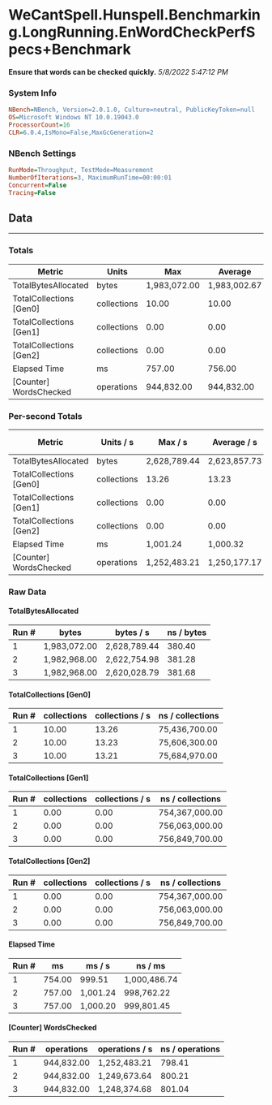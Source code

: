 ﻿# WeCantSpell.Hunspell.Benchmarking.LongRunning.EnWordCheckPerfSpecs+Benchmark
__Ensure that words can be checked quickly.__
_5/8/2022 5:47:12 PM_
### System Info
```ini
NBench=NBench, Version=2.0.1.0, Culture=neutral, PublicKeyToken=null
OS=Microsoft Windows NT 10.0.19043.0
ProcessorCount=16
CLR=6.0.4,IsMono=False,MaxGcGeneration=2
```

### NBench Settings
```ini
RunMode=Throughput, TestMode=Measurement
NumberOfIterations=3, MaximumRunTime=00:00:01
Concurrent=False
Tracing=False
```

## Data
-------------------

### Totals
|          Metric |           Units |             Max |         Average |             Min |          StdDev |
|---------------- |---------------- |---------------- |---------------- |---------------- |---------------- |
|TotalBytesAllocated |           bytes |    1,983,072.00 |    1,983,002.67 |    1,982,968.00 |           60.04 |
|TotalCollections [Gen0] |     collections |           10.00 |           10.00 |           10.00 |            0.00 |
|TotalCollections [Gen1] |     collections |            0.00 |            0.00 |            0.00 |            0.00 |
|TotalCollections [Gen2] |     collections |            0.00 |            0.00 |            0.00 |            0.00 |
|    Elapsed Time |              ms |          757.00 |          756.00 |          754.00 |            1.73 |
|[Counter] WordsChecked |      operations |      944,832.00 |      944,832.00 |      944,832.00 |            0.00 |

### Per-second Totals
|          Metric |       Units / s |         Max / s |     Average / s |         Min / s |      StdDev / s |
|---------------- |---------------- |---------------- |---------------- |---------------- |---------------- |
|TotalBytesAllocated |           bytes |    2,628,789.44 |    2,623,857.73 |    2,620,028.79 |        4,483.22 |
|TotalCollections [Gen0] |     collections |           13.26 |           13.23 |           13.21 |            0.02 |
|TotalCollections [Gen1] |     collections |            0.00 |            0.00 |            0.00 |            0.00 |
|TotalCollections [Gen2] |     collections |            0.00 |            0.00 |            0.00 |            0.00 |
|    Elapsed Time |              ms |        1,001.24 |        1,000.32 |          999.51 |            0.87 |
|[Counter] WordsChecked |      operations |    1,252,483.21 |    1,250,177.17 |    1,248,374.68 |        2,100.04 |

### Raw Data
#### TotalBytesAllocated
|           Run # |           bytes |       bytes / s |      ns / bytes |
|---------------- |---------------- |---------------- |---------------- |
|               1 |    1,983,072.00 |    2,628,789.44 |          380.40 |
|               2 |    1,982,968.00 |    2,622,754.98 |          381.28 |
|               3 |    1,982,968.00 |    2,620,028.79 |          381.68 |

#### TotalCollections [Gen0]
|           Run # |     collections | collections / s |ns / collections |
|---------------- |---------------- |---------------- |---------------- |
|               1 |           10.00 |           13.26 |   75,436,700.00 |
|               2 |           10.00 |           13.23 |   75,606,300.00 |
|               3 |           10.00 |           13.21 |   75,684,970.00 |

#### TotalCollections [Gen1]
|           Run # |     collections | collections / s |ns / collections |
|---------------- |---------------- |---------------- |---------------- |
|               1 |            0.00 |            0.00 |  754,367,000.00 |
|               2 |            0.00 |            0.00 |  756,063,000.00 |
|               3 |            0.00 |            0.00 |  756,849,700.00 |

#### TotalCollections [Gen2]
|           Run # |     collections | collections / s |ns / collections |
|---------------- |---------------- |---------------- |---------------- |
|               1 |            0.00 |            0.00 |  754,367,000.00 |
|               2 |            0.00 |            0.00 |  756,063,000.00 |
|               3 |            0.00 |            0.00 |  756,849,700.00 |

#### Elapsed Time
|           Run # |              ms |          ms / s |         ns / ms |
|---------------- |---------------- |---------------- |---------------- |
|               1 |          754.00 |          999.51 |    1,000,486.74 |
|               2 |          757.00 |        1,001.24 |      998,762.22 |
|               3 |          757.00 |        1,000.20 |      999,801.45 |

#### [Counter] WordsChecked
|           Run # |      operations |  operations / s | ns / operations |
|---------------- |---------------- |---------------- |---------------- |
|               1 |      944,832.00 |    1,252,483.21 |          798.41 |
|               2 |      944,832.00 |    1,249,673.64 |          800.21 |
|               3 |      944,832.00 |    1,248,374.68 |          801.04 |


